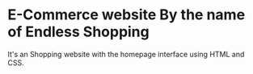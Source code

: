 # E-Commerce website By the name of Endless Shopping 

It's an Shopping website with the homepage interface using HTML and CSS.
